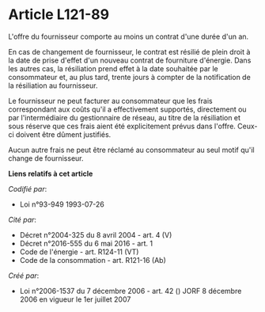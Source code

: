 # Article L121-89

L'offre du fournisseur comporte au moins un contrat d'une durée d'un an.

En cas de changement de fournisseur, le contrat est résilié de plein droit à la date de prise d'effet d'un nouveau contrat de
fourniture d'énergie. Dans les autres cas, la résiliation prend effet à la date souhaitée par le consommateur et, au plus
tard, trente jours à compter de la notification de la résiliation au fournisseur.

Le fournisseur ne peut facturer au consommateur que les frais correspondant aux coûts qu'il a effectivement supportés,
directement ou par l'intermédiaire du gestionnaire de réseau, au titre de la résiliation et sous réserve que ces frais aient
été explicitement prévus dans l'offre. Ceux-ci doivent être dûment justifiés.

Aucun autre frais ne peut être réclamé au consommateur au seul motif qu'il change de fournisseur.

**Liens relatifs à cet article**

_Codifié par_:

  - Loi n°93-949 1993-07-26

_Cité par_:

  - Décret n°2004-325 du 8 avril 2004 - art. 4 (V)
  - Décret n°2016-555 du 6 mai 2016 - art. 1
  - Code de l'énergie - art. R124-11 (VT)
  - Code de la consommation - art. R121-16 (Ab)

_Créé par_:

  - Loi n°2006-1537 du 7 décembre 2006 - art. 42 () JORF 8 décembre 2006 en vigueur le 1er juillet 2007

